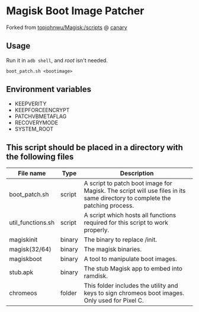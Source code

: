 # Magisk Boot Image Patcher

Forked from [topjohnwu/Magisk:/scripts](https://github.com/topjohnwu/Magisk/tree/master/scripts) @ [canary](https://github.com/topjohnwu/magisk-files/blob/master/canary.json)


## Usage
Run it in `adb shell`, and *root* isn't needed.
```shell
boot_patch.sh <bootimage>
```

## Environment variables
- KEEPVERITY
- KEEPFORCEENCRYPT
- PATCHVBMETAFLAG
- RECOVERYMODE
- SYSTEM_ROOT


## This script should be placed in a directory with the following files

| File name         | Type   | Description                                                                                                                |
| ----------------- | ------ | -------------------------------------------------------------------------------------------------------------------------- |
| boot_patch.sh     | script | A script to patch boot image for Magisk. The script will use files in its same directory to complete the patching process. |
| util_functions.sh | script | A script which hosts all functions required for this script to work properly.                                              |
| magiskinit        | binary | The binary to replace /init.                                                                                               |
| magisk(32/64)     | binary | The magisk binaries.                                                                                                       |
| magiskboot        | binary | A tool to manipulate boot images.                                                                                          |
| stub.apk          | binary | The stub Magisk app to embed into ramdisk.                                                                                 |
| chromeos          | folder | This folder includes the utility and keys to sign chromeos boot images. Only used for Pixel C.                             |
